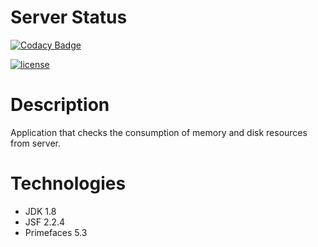 # Server Status

[![Codacy Badge](https://api.codacy.com/project/badge/Grade/0a27773b4c4f4123bb144e8225a874ac)](https://www.codacy.com/app/ramonsantos/server-status?utm_source=github.com&amp;utm_medium=referral&amp;utm_content=ramonsantos/server-status&amp;utm_campaign=Badge_Grade)

[![license](https://img.shields.io/github/license/mashape/apistatus.svg)]()

# Description

Application that checks the consumption of memory and disk resources from server.


# Technologies
* JDK 1.8
* JSF 2.2.4
* Primefaces 5.3

